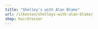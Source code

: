 ```yaml
---
title: "Shelley's with Alan Blake"
url: /ilkeston/shelleys-with-alan-blake/
shop: hairdresser
---
```

